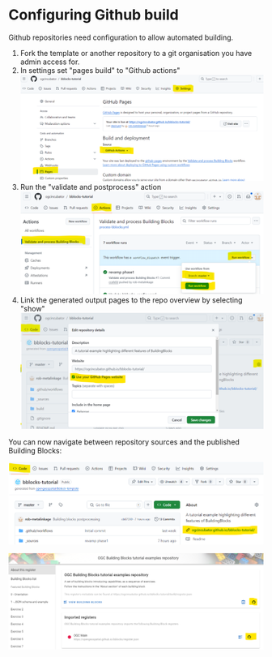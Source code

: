 # Configuring Github build

Github repositories need configuration to allow automated building. 
1. Fork the template or another repository to a git organisation you have admin access for.
1. In settings set "pages build" to "Github actions"
![](pages.png)
2. Run the "validate and postprocess" action 
![](run.png)
3. Link the generated output pages to the repo overview by selecting "show" 
![](link.png)

You can now navigate between repository sources and the published Building Blocks:

![From Repo to docs](to_register.png)

![From Docs to Repo](to_repo.png)